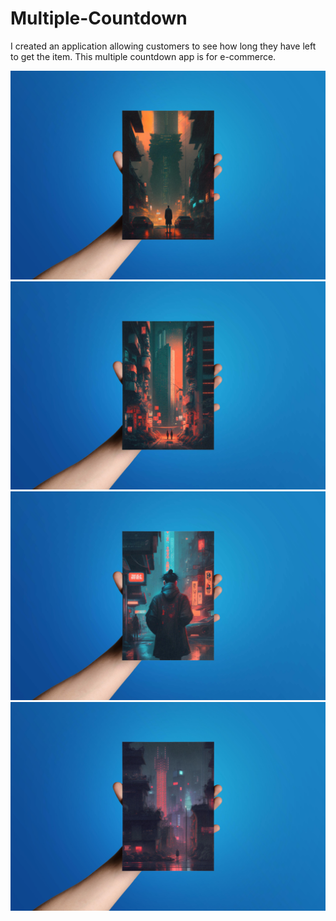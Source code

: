 # Multiple-Countdown
<p>I created an application allowing customers to see how long they have left to get the item. This multiple countdown app is for e-commerce.</p>
<img src="post8.jpg" alt="card">
<img src="post7.jpg" alt="card">
<img src="post6.jpg" alt="card">
<img src="post5.jpg" alt="card">
